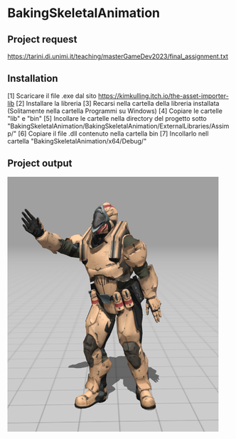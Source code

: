 # BakingSkeletalAnimation

## Project request
https://tarini.di.unimi.it/teaching/masterGameDev2023/final_assignment.txt

## Installation
[1] Scaricare il file .exe dal sito https://kimkulling.itch.io/the-asset-importer-lib
[2] Installare la libreria 
[3] Recarsi nella cartella della libreria installata (Solitamente nella cartella Programmi su Windows)
[4] Copiare le cartelle "lib" e "bin"
[5] Incollare le cartelle nella directory del progetto sotto "BakingSkeletalAnimation/BakingSkeletalAnimation/ExternalLibraries/Assimp/"
[6] Copiare il file .dll contenuto nella cartella bin
[7] Incollarlo nell cartella "BakingSkeletalAnimation/x64/Debug/"

## Project output
![render](/IMGS/Render.png)